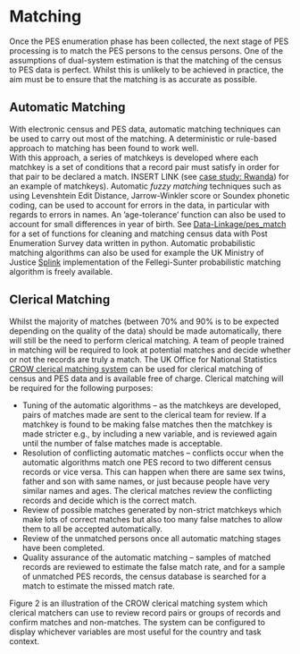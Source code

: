 # Matching

Once the PES enumeration phase has been collected, the next stage of PES processing is to match the PES persons to the census persons.
One of the assumptions of dual-system estimation is that the matching of the census to PES data is perfect. Whilst this is unlikely to be achieved in practice, the aim must be to ensure that the matching is as accurate as possible.

## Automatic Matching

With electronic census and PES data, automatic matching techniques can be used to carry out most of the matching.  A deterministic or rule-based approach to matching has been found to work well.  
With this approach, a series of matchkeys is developed where each matchkey is a set of conditions that a record pair must satisfy in order for that pair to be declared a match. INSERT LINK (see [case study: Rwanda](Selected_Country_Experiences_PES.md)) for an example of matchkeys). 
Automatic *fuzzy matching* techniques such as using Levenshtein Edit Distance, Jarrow-Winkler score or Soundex phonetic coding, can be used to account for errors in the data, in particular with regards to errors in names.
An ’age-tolerance’ function can also be used to account for small differences in year of birth. See [Data-Linkage/pes_match](https://github.com/Data-Linkage/pes_match/tree/main) for a set of functions for cleaning and matching census data with Post Enumeration Survey data written in python.
Automatic probabilistic matching algorithms can also be used for example the UK Ministry of Justice [Splink](https://www.gov.uk/government/publications/joined-up-data-in-government-the-future-of-data-linking-methods/splink-mojs-open-source-library-for-probabilistic-record-linkage-at-scale)
implementation of the Fellegi-Sunter probabilistic matching algorithm is freely available.

## Clerical Matching

Whilst the majority of matches (between 70% and 90% is to be expected depending on the quality of the data) should be made automatically, there will still be the need to perform clerical matching.
A team of people trained in matching will be required to look at potential matches and decide whether or not the records are truly a match. 
The UK Office for National Statistics [CROW clerical matching system](https://www.bing.com/ck/a?!&&p=b1a8a35dfe8b791fJmltdHM9MTcxODg0MTYwMCZpZ3VpZD0wY2VmM2U1ZS03NTE3LTZiNDYtMjU1NC0yYWZhNzRhYzZhNmImaW5zaWQ9NTIxNg&ptn=3&ver=2&hsh=3&fclid=0cef3e5e-7517-6b46-2554-2afa74ac6a6b&psq=CROW+clerical+matching+system&u=a1aHR0cHM6Ly9naXRodWIuY29tL0RhdGEtTGlua2FnZS9DbGVyaWNhbF9SZXNvbHV0aW9uX09ubGluZV9XaWRnZXQ&ntb=1)
can be used for clerical matching of census and PES data and is available free of charge. Clerical matching will be required for the following purposes:

  - Tuning of the automatic algorithms – as the matchkeys are developed, pairs of matches made are sent to the clerical team for review. If a matchkey is found to be making false matches then the matchkey is made stricter e.g., by including a new variable, and is reviewed again until the number of false matches made is acceptable.
  - Resolution of conflicting automatic matches – conflicts occur when the automatic algorithms match one PES record to two different census records or vice versa. This can happen when there are same sex twins, father and son with same names, or just because people have very similar names and ages. The clerical matches review the conflicting records and decide which is the correct match.
  - Review of possible matches generated by non-strict matchkeys which make lots of correct matches but also too many false matches to allow them to all be accepted automatically.
  - Review of the unmatched persons once all automatic matching stages have been completed.
  - Quality assurance of the automatic matching – samples of matched records are reviewed to estimate the false match rate, and for a sample of unmatched PES records, the census database is searched for a match to estimate the missed match rate.

Figure 2 is an illustration of the CROW clerical matching system which clerical matchers can use to review record pairs or groups of records and confirm matches and non-matches. The system can be configured to display whichever variables are most useful for the country and task context. 
